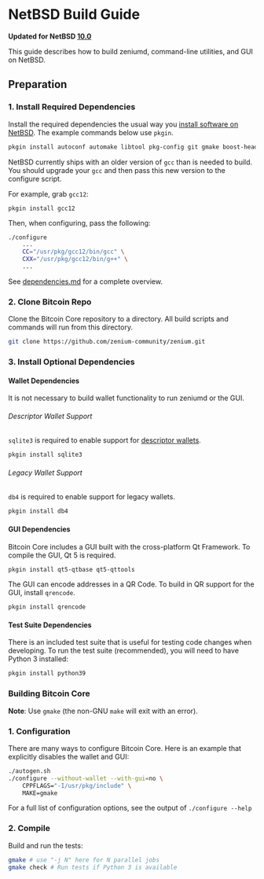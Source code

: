 # NetBSD Build Guide

**Updated for NetBSD [10.0](https://netbsd.org/releases/formal-10/NetBSD-10.0.html)**

This guide describes how to build zeniumd, command-line utilities, and GUI on NetBSD.

## Preparation

### 1. Install Required Dependencies

Install the required dependencies the usual way you [install software on NetBSD](https://www.netbsd.org/docs/guide/en/chap-boot.html#chap-boot-pkgsrc).
The example commands below use `pkgin`.

```bash
pkgin install autoconf automake libtool pkg-config git gmake boost-headers libevent

```

NetBSD currently ships with an older version of `gcc` than is needed to build. You should upgrade your `gcc` and then pass this new version to the configure script.

For example, grab `gcc12`:
```
pkgin install gcc12
```

Then, when configuring, pass the following:
```bash
./configure
    ...
    CC="/usr/pkg/gcc12/bin/gcc" \
    CXX="/usr/pkg/gcc12/bin/g++" \
    ...
```

See [dependencies.md](dependencies.md) for a complete overview.

### 2. Clone Bitcoin Repo

Clone the Bitcoin Core repository to a directory. All build scripts and commands will run from this directory.

```bash
git clone https://github.com/zenium-community/zenium.git
```

### 3. Install Optional Dependencies

#### Wallet Dependencies

It is not necessary to build wallet functionality to run zeniumd or the GUI.

###### Descriptor Wallet Support

`sqlite3` is required to enable support for [descriptor wallets](https://github.com/zenium-community/zenium/blob/master/doc/descriptors.md).

```bash
pkgin install sqlite3
```

###### Legacy Wallet Support

`db4` is required to enable support for legacy wallets.

```bash
pkgin install db4
```

#### GUI Dependencies

Bitcoin Core includes a GUI built with the cross-platform Qt Framework. To compile the GUI, Qt 5 is required.

```bash
pkgin install qt5-qtbase qt5-qttools
```

The GUI can encode addresses in a QR Code. To build in QR support for the GUI, install `qrencode`.

```bash
pkgin install qrencode
```

#### Test Suite Dependencies

There is an included test suite that is useful for testing code changes when developing.
To run the test suite (recommended), you will need to have Python 3 installed:

```bash
pkgin install python39
```

### Building Bitcoin Core

**Note**: Use `gmake` (the non-GNU `make` will exit with an error).


### 1. Configuration

There are many ways to configure Bitcoin Core. Here is an example that
explicitly disables the wallet and GUI:

```bash
./autogen.sh
./configure --without-wallet --with-gui=no \
    CPPFLAGS="-I/usr/pkg/include" \
    MAKE=gmake
```

For a full list of configuration options, see the output of `./configure --help`

### 2. Compile

Build and run the tests:

```bash
gmake # use "-j N" here for N parallel jobs
gmake check # Run tests if Python 3 is available
```
